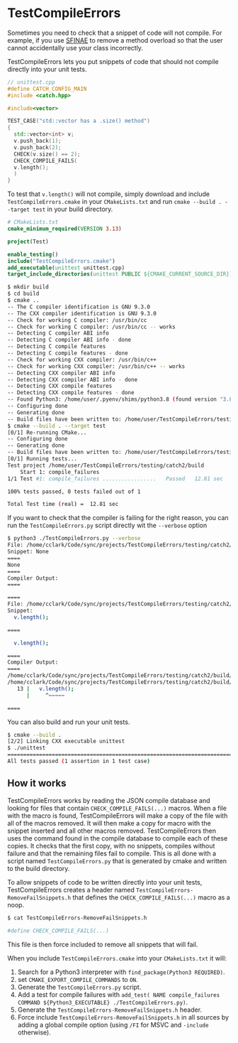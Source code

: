# TestCompileErrors

Sometimes you need to check that a snippet of code will not compile. For example, if you use [SFINAE](https://en.wikipedia.org/wiki/Substitution_failure_is_not_an_error#:~:text=Substitution%20failure%20is%20not%20an%20error%20(SFINAE)%20refers%20to%20a,to%20describe%20related%20programming%20techniques.) to remove a method overload
so that the user cannot accidentally use your class incorrectly.

TestCompileErrors lets you put snippets of code that should not compile directly into your unit tests.
```cpp
// unittest.cpp
#define CATCH_CONFIG_MAIN
#include <catch.hpp>

#include<vector>

TEST_CASE("std::vector has a .size() method")
{
  std::vector<int> v;
  v.push_back(1);
  v.push_back(2);
  CHECK(v.size() == 2);
  CHECK_COMPILE_FAILS(
  v.length();
  )
}
```
To test that `v.length()` will not compile, simply download and include `TestCompileErrors.cmake` in your `CMakeLists.txt`
and run `cmake --build . --target test` in your build directory.
```cmake
# CMakeLists.txt
cmake_minimum_required(VERSION 3.13)

project(Test)

enable_testing()
include("TestCompileErrors.cmake")
add_executable(unittest unittest.cpp)
target_include_directories(unittest PUBLIC ${CMAKE_CURRENT_SOURCE_DIR})
```

```bash
$ mkdir build
$ cd build
$ cmake ..
-- The C compiler identification is GNU 9.3.0
-- The CXX compiler identification is GNU 9.3.0
-- Check for working C compiler: /usr/bin/cc
-- Check for working C compiler: /usr/bin/cc -- works
-- Detecting C compiler ABI info
-- Detecting C compiler ABI info - done
-- Detecting C compile features
-- Detecting C compile features - done
-- Check for working CXX compiler: /usr/bin/c++
-- Check for working CXX compiler: /usr/bin/c++ -- works
-- Detecting CXX compiler ABI info
-- Detecting CXX compiler ABI info - done
-- Detecting CXX compile features
-- Detecting CXX compile features - done
-- Found Python3: /home/user/.pyenv/shims/python3.8 (found version "3.8.2") found components: Interpreter
-- Configuring done
-- Generating done
-- Build files have been written to: /home/user/TestCompileErrors/testing/catch2/build
$ cmake --build . --target test
[0/1] Re-running CMake...
-- Configuring done
-- Generating done
-- Build files have been written to: /home/user/TestCompileErrors/testing/catch2/build
[0/1] Running tests...
Test project /home/user/TestCompileErrors/testing/catch2/build
    Start 1: compile_failures
1/1 Test #1: compile_failures .................   Passed   12.81 sec

100% tests passed, 0 tests failed out of 1

Total Test time (real) =  12.81 sec
```

If you want to check that the compiler is failing for the right reason, you can run the `TestCompileErrors.py`
script directly wit the `--verbose` option
```bash
$ python3 ./TestCompileErrors.py --verbose
File: /home/cclark/Code/sync/projects/TestCompileErrors/testing/catch2/build/_TestCompile.tmp/unittest.0.cpp
Snippet: None
====
None
====
Compiler Output:
====

====
File: /home/cclark/Code/sync/projects/TestCompileErrors/testing/catch2/build/_TestCompile.tmp/unittest.1.cpp
Snippet:
  v.length();

====

  v.length();

====
Compiler Output:
====
/home/cclark/Code/sync/projects/TestCompileErrors/testing/catch2/build/_TestCompile.tmp/unittest.1.cpp: In function ‘void ____C_A_T_C_H____T_E_S_T____0()’:
/home/cclark/Code/sync/projects/TestCompileErrors/testing/catch2/build/_TestCompile.tmp/unittest.1.cpp:13:5: error: ‘class std::vector<int>’ has no member named ‘length’
   13 |   v.length();
      |     ^~~~~~

====
```

You can also build and run your unit tests.
```bash
$ cmake --build .
[2/2] Linking CXX executable unittest
$ ./unittest
===============================================================================
All tests passed (1 assertion in 1 test case)
```

## How it works

TestCompileErrors works by reading the JSON compile database and looking for files that contain
`CHECK_COMPILE_FAILS(...)` macros. When a file with the macro is found, TestCompileErrors will make a copy
of the file with all of the macros removed. It will then make a copy for macro with the snippet inserted
and all other macros removed. TestCompileErrors then uses the command found in the compile database to
compile each of these copies. It checks that the first copy, with no snippets, compiles without failure
and that the remaining files fail to compile. This is all done with a script named `TestCompileErrors.py`
that is generated by cmake and written to the build directory.

To allow snippets of code to be written directly into your unit tests, TestCompileErrors creates a
header named `TestCompileErrors-RemoveFailSnippets.h` that defines the `CHECK_COMPILE_FAILS(...)`
macro as a noop.
```bash
$ cat TestCompileErrors-RemoveFailSnippets.h

#define CHECK_COMPILE_FAILS(...)
```
This file is then force included to remove all snippets that will fail.

When you include `TestCompileErrors.cmake` into your `CMakeLists.txt` it will:

1. Search for a Python3 interpreter with `find_package(Python3 REQUIRED)`.
1. set `CMAKE_EXPORT_COMPILE_COMMANDS` to `ON`.
1. Generate the `TestCompileErrors.py` script.
1. Add a test for compile failures with `add_test( NAME compile_failures COMMAND ${Python3_EXECUTABLE} ./TestCompileErrors.py)`.
1. Generate the `TestCompileErrors-RemoveFailSnippets.h` header.
1. Force include `TestCompileErrors-RemoveFailSnippets.h` in all sources by adding a global compile option
   (using `/FI` for MSVC and `-include` otherwise).




